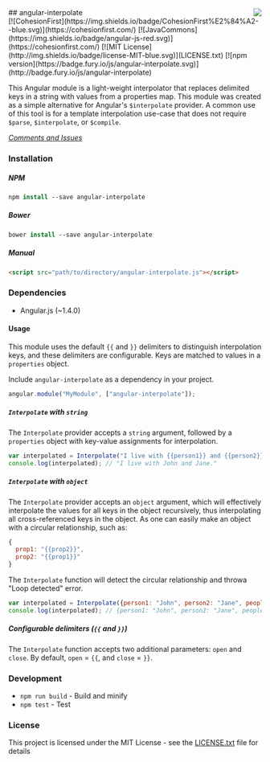 <img src="http://safris.org/logo.png" align="right"/>
## angular-interpolate<br>[![CohesionFirst](https://img.shields.io/badge/CohesionFirst%E2%84%A2--blue.svg)](https://cohesionfirst.com/) [![JavaCommons](https://img.shields.io/badge/angular-js-red.svg)](https://cohesionfirst.com/) [![MIT License](http://img.shields.io/badge/license-MIT-blue.svg)](LICENSE.txt) [![npm version](https://badge.fury.io/js/angular-interpolate.svg)](http://badge.fury.io/js/angular-interpolate)

This Angular module is a light-weight interpolator that replaces delimited keys in a string with values from a properties map. This module was created as a simple alternative for Angular's `$interpolate` provider. A common use of this tool is for a template interpolation use-case that does not require `$parse`, `$interpolate`, or `$compile`.

_[Comments and Issues](https://github.com/SevaSafris/angular-interpolate/issues)_

### Installation

##### NPM
```tcsh
npm install --save angular-interpolate
```

##### Bower
```tcsh
bower install --save angular-interpolate
```

##### Manual
```html
<script src="path/to/directory/angular-interpolate.js"></script>
```

### Dependencies

- Angular.js (~1.4.0)

#### Usage

This module uses the default `{{` and `}}` delimiters to distinguish interpolation keys, and these
delimiters are configurable. Keys are matched to values in a `properties` object.

Include `angular-interpolate` as a dependency in your project.

```javascript
angular.module("MyModule", ["angular-interpolate"]);
```

##### `Interpolate` with `string`

The `Interpolate` provider accepts a `string` argument, followed by a `properties` object with
key-value assignments for interpolation.

```javascript
var interpolated = Interpolate("I live with {{person1}} and {{person2}}.")({person1: "John", person2: "Jane"});
console.log(interpolated); // "I live with John and Jane."
```

##### `Interpolate` with `object`

The `Interpolate` provider accepts an `object` argument, which will effectively interpolate the values
for all keys in the object recursively, thus interpolating all cross-referenced keys in the object.
As one can easily make an object with a circular relationship, such as:

```javascript
{
  prop1: "{{prop2}}",
  prop2: "{{prop1}}"
}
```

The `Interpolate` function will detect the circular relationship and throwa "Loop detected" error.

```javascript
var interpolated = Interpolate({person1: "John", person2: "Jane", people: "{{person1}} and {{person2}}"});
console.log(interpolated); // {person1: "John", person2: "Jane", people: "John and Jane"
```

##### Configurable delimiters (`{{` and `}}`)

The `Interpolate` function accepts two additional parameters: `open` and `close`. By default, `open` = `{{`, and `close` = `}}`.

### Development

- `npm run build` - Build and minify
- `npm test` - Test

### License

This project is licensed under the MIT License - see the [LICENSE.txt](LICENSE.txt) file for details